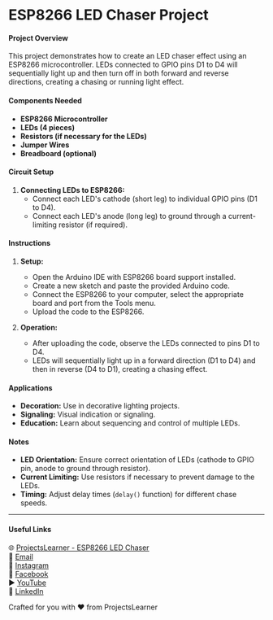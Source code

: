 # ESP8266 LED Chaser Project

#### Project Overview
This project demonstrates how to create an LED chaser effect using an ESP8266 microcontroller. LEDs connected to GPIO pins D1 to D4 will sequentially light up and then turn off in both forward and reverse directions, creating a chasing or running light effect.

#### Components Needed
- **ESP8266 Microcontroller**
- **LEDs (4 pieces)**
- **Resistors (if necessary for the LEDs)**
- **Jumper Wires**
- **Breadboard (optional)**

#### Circuit Setup
1. **Connecting LEDs to ESP8266:**
   - Connect each LED's cathode (short leg) to individual GPIO pins (D1 to D4).
   - Connect each LED's anode (long leg) to ground through a current-limiting resistor (if required).

#### Instructions
1. **Setup:**
   - Open the Arduino IDE with ESP8266 board support installed.
   - Create a new sketch and paste the provided Arduino code.
   - Connect the ESP8266 to your computer, select the appropriate board and port from the Tools menu.
   - Upload the code to the ESP8266.

2. **Operation:**
   - After uploading the code, observe the LEDs connected to pins D1 to D4.
   - LEDs will sequentially light up in a forward direction (D1 to D4) and then in reverse (D4 to D1), creating a chasing effect.

#### Applications
- **Decoration:** Use in decorative lighting projects.
- **Signaling:** Visual indication or signaling.
- **Education:** Learn about sequencing and control of multiple LEDs.

#### Notes
- **LED Orientation:** Ensure correct orientation of LEDs (cathode to GPIO pin, anode to ground through resistor).
- **Current Limiting:** Use resistors if necessary to prevent damage to the LEDs.
- **Timing:** Adjust delay times (`delay()` function) for different chase speeds.

---

#### Useful Links
🌐 [ProjectsLearner - ESP8266 LED Chaser](https://projectslearner.com/learn/esp8266-led-chaser)  
📧 [Email](mailto:projectslearner@gmail.com)  
📸 [Instagram](https://www.instagram.com/projectslearner/)  
📘 [Facebook](https://www.facebook.com/projectslearner)  
▶️ [YouTube](https://www.youtube.com/@ProjectsLearner)  
📘 [LinkedIn](https://www.linkedin.com/in/projectslearner)

Crafted for you with ❤️ from ProjectsLearner